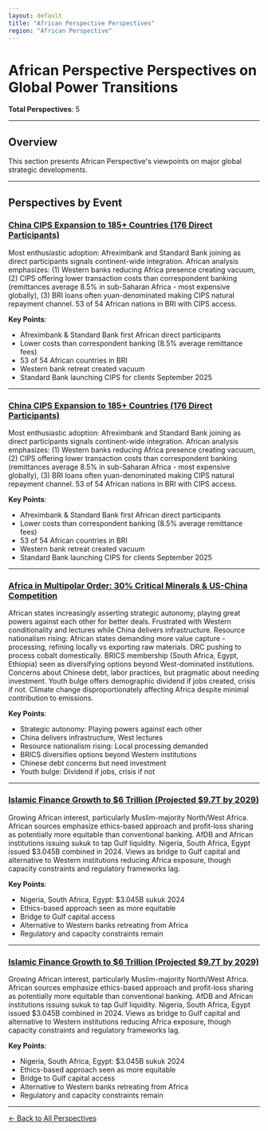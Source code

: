 ```yaml
---
layout: default
title: "African Perspective Perspectives"
region: "African Perspective"
---
```


# African Perspective Perspectives on Global Power Transitions

**Total Perspectives**: 5

---

## Overview

This section presents African Perspective's viewpoints on major global strategic developments.

---

## Perspectives by Event

### [China CIPS Expansion to 185+ Countries (176 Direct Participants)](/events/china-cips-expansion-to-185-countries-176-direct-participants)

Most enthusiastic adoption: Afreximbank and Standard Bank joining as direct participants signals continent-wide integration. African analysis emphasizes: (1) Western banks reducing Africa presence creating vacuum, (2) CIPS offering lower transaction costs than correspondent banking (remittances average 8.5% in sub-Saharan Africa - most expensive globally), (3) BRI loans often yuan-denominated making CIPS natural repayment channel. 53 of 54 African nations in BRI with CIPS access.

**Key Points**:
- Afreximbank & Standard Bank first African direct participants
- Lower costs than correspondent banking (8.5% average remittance fees)
- 53 of 54 African countries in BRI
- Western bank retreat created vacuum
- Standard Bank launching CIPS for clients September 2025

---

### [China CIPS Expansion to 185+ Countries (176 Direct Participants)](/events/china-cips-expansion-to-185-countries-176-direct-participants)

Most enthusiastic adoption: Afreximbank and Standard Bank joining as direct participants signals continent-wide integration. African analysis emphasizes: (1) Western banks reducing Africa presence creating vacuum, (2) CIPS offering lower transaction costs than correspondent banking (remittances average 8.5% in sub-Saharan Africa - most expensive globally), (3) BRI loans often yuan-denominated making CIPS natural repayment channel. 53 of 54 African nations in BRI with CIPS access.

**Key Points**:
- Afreximbank & Standard Bank first African direct participants
- Lower costs than correspondent banking (8.5% average remittance fees)
- 53 of 54 African countries in BRI
- Western bank retreat created vacuum
- Standard Bank launching CIPS for clients September 2025

---

### [Africa in Multipolar Order: 30% Critical Minerals & US-China Competition](/events/africa-in-multipolar-order-30-critical-minerals-us-china-competition)

African states increasingly asserting strategic autonomy, playing great powers against each other for better deals. Frustrated with Western conditionality and lectures while China delivers infrastructure. Resource nationalism rising: African states demanding more value capture - processing, refining locally vs exporting raw materials. DRC pushing to process cobalt domestically. BRICS membership (South Africa, Egypt, Ethiopia) seen as diversifying options beyond West-dominated institutions. Concerns about Chinese debt, labor practices, but pragmatic about needing investment. Youth bulge offers demographic dividend if jobs created, crisis if not. Climate change disproportionately affecting Africa despite minimal contribution to emissions.

**Key Points**:
- Strategic autonomy: Playing powers against each other
- China delivers infrastructure, West lectures
- Resource nationalism rising: Local processing demanded
- BRICS diversifies options beyond Western institutions
- Chinese debt concerns but need investment
- Youth bulge: Dividend if jobs, crisis if not

---

### [Islamic Finance Growth to $6 Trillion (Projected $9.7T by 2029)](/events/islamic-finance-growth-to-6-trillion-projected-97t-by-2029)

Growing African interest, particularly Muslim-majority North/West Africa. African sources emphasize ethics-based approach and profit-loss sharing as potentially more equitable than conventional banking. AfDB and African institutions issuing sukuk to tap Gulf liquidity. Nigeria, South Africa, Egypt issued $3.045B combined in 2024. Views as bridge to Gulf capital and alternative to Western institutions reducing Africa exposure, though capacity constraints and regulatory frameworks lag.

**Key Points**:
- Nigeria, South Africa, Egypt: $3.045B sukuk 2024
- Ethics-based approach seen as more equitable
- Bridge to Gulf capital access
- Alternative to Western banks retreating from Africa
- Regulatory and capacity constraints remain

---

### [Islamic Finance Growth to $6 Trillion (Projected $9.7T by 2029)](/events/islamic-finance-growth-to-6-trillion-projected-97t-by-2029)

Growing African interest, particularly Muslim-majority North/West Africa. African sources emphasize ethics-based approach and profit-loss sharing as potentially more equitable than conventional banking. AfDB and African institutions issuing sukuk to tap Gulf liquidity. Nigeria, South Africa, Egypt issued $3.045B combined in 2024. Views as bridge to Gulf capital and alternative to Western institutions reducing Africa exposure, though capacity constraints and regulatory frameworks lag.

**Key Points**:
- Nigeria, South Africa, Egypt: $3.045B sukuk 2024
- Ethics-based approach seen as more equitable
- Bridge to Gulf capital access
- Alternative to Western banks retreating from Africa
- Regulatory and capacity constraints remain

---


[← Back to All Perspectives](/perspectives/)
